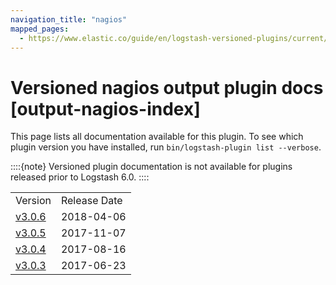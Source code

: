 ```yaml
---
navigation_title: "nagios"
mapped_pages:
  - https://www.elastic.co/guide/en/logstash-versioned-plugins/current/output-nagios-index.html
---
```


# Versioned nagios output plugin docs [output-nagios-index]


This page lists all documentation available for this plugin.  To see which plugin version you have installed, run `bin/logstash-plugin list --verbose`.

::::{note}
Versioned plugin documentation is not available for plugins released prior to Logstash 6.0.
::::


|     |     |
| --- | --- |
| Version | Release Date |
| [v3.0.6](v3-0-6-plugins-outputs-nagios.md) | 2018-04-06 |
| [v3.0.5](v3-0-5-plugins-outputs-nagios.md) | 2017-11-07 |
| [v3.0.4](v3-0-4-plugins-outputs-nagios.md) | 2017-08-16 |
| [v3.0.3](v3-0-3-plugins-outputs-nagios.md) | 2017-06-23 |





